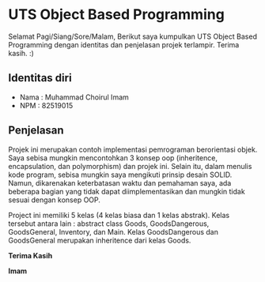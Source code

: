 # UTS Object Based Programming
Selamat Pagi/Siang/Sore/Malam,
Berikut saya kumpulkan UTS Object Based Programming dengan identitas dan penjelasan projek terlampir. Terima kasih. :)

## Identitas diri
 - Nama : Muhammad Choirul Imam
 - NPM  : 82519015

## Penjelasan
Projek ini merupakan contoh implementasi pemrograman berorientasi objek. Saya sebisa mungkin mencontohkan 3 konsep oop (inheritence, encapsulation, dan polymorphism) dan projek ini. Selain itu, dalam menulis kode program, sebisa mungkin saya mengikuti prinsip desain SOLID. Namun, dikarenakan keterbatasan waktu dan pemahaman saya, ada beberapa bagian yang tidak dapat diimplementasikan dan mungkin tidak sesuai dengan konsep OOP.

Project ini memiliki 5 kelas (4 kelas biasa dan 1 kelas abstrak). Kelas tersebut antara lain : abstract class Goods, GoodsDangerous, GoodsGeneral, Inventory, dan Main.  Kelas GoodsDangerous dan GoodsGeneral merupakan inheritence dari kelas Goods. 

**Terima Kasih**

**Imam**
